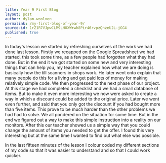 ```yaml
---
title: Year 9 First Blog
layout: post
author: dylan.woolven
permalink: /my-first-blog-of-year-9/
source-id: 1rZ1R7VJpwCLM9LHUXWrwh8Pir46rvpzQnzeU2L-jGG4
published: true
---
```

In today's lesson we started by refreshing ourselves of the work we had done last lesson. Firstly we recapped on the Google Spreadsheet we had started, this took some time, as a few people had forgotten what they had done. But in the end it we got started on some new and very interesting things that can help you, my teacher explained how what we are doing is basically how the till scanners in shops work. He later went onto explain that many people do this for a living and get paid lots of money for making relatively simple code. We then progressed to the next phase of our project. At this stage we had completed a checklist and we had a small database of items. But to make it even more interesting we now were asked to create a way in which a discount could be added to the original price. Later we went even further, and said that you only got the discount if you had bought more than five items. This prove to be much harder than the other problems we had had to solve. We all pondered on the situation for some time. But in the end we figured out a way to make this simple instruction into a reality on our monitors. After this our teacher showed us a simple way that you could change the amount of items you needed to get the offer. I found this very interesting but at the same time I wanted to find out what else was possible.

In the last fifteen minutes of the lesson I colour coded my different sections of my code so that it was easier to understand and so that I could work quicker.   

